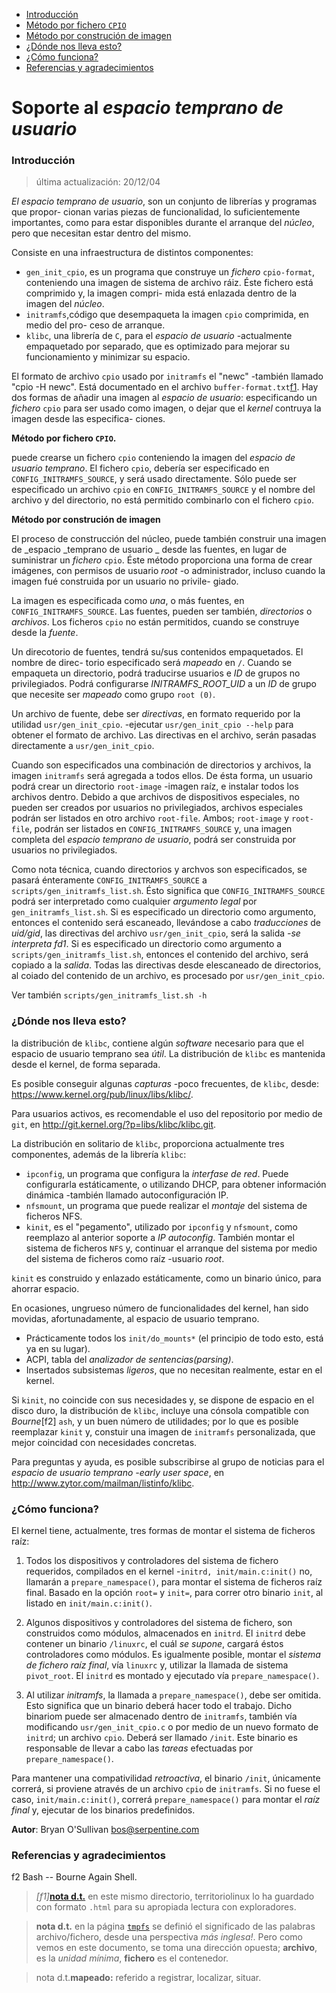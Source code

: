 * [Introducción](#i1)
* [Método por fichero `CPIO`](#i2)
* [Método por construción de imagen](#i3)
* [¿Dónde nos lleva esto?](#i4)
* [¿Cómo funciona?](#i5)
* [Referencias y agradecimientos](#i99)


# Soporte al _espacio temprano de usuario_ #


### Introducción ###

> última actualización: 20/12/04

_El espacio temprano de usuario_, son un conjunto de librerías y programas que propor-
cionan varias piezas de funcionalidad, lo suficientemente importantes, como para estar
disponibles durante el arranque del _núcleo_, pero que necesitan estar dentro del mismo.

Consiste en una infraestructura de distintos componentes:

- `gen_init_cpio`, es un programa que construye un _fichero_ `cpio-format`, conteniendo
una imagen de sistema de archivo ráiz. Éste fichero está comprimido y, la imagen compri-
mida está enlazada dentro de la imagen del _núcleo_.
- `initramfs`,código que desempaqueta la imagen `cpio` comprimida, en medio del pro-
ceso de arranque.
- `klibc`, una librería de `C`, para el _espacio de usuario_ -actualmente empaquetado
por separado, que es optimizado para mejorar su funcionamiento y minimizar su espacio.

El formato de archivo `cpio` usado por `initramfs` el "newc" -también llamado
"cpio -H newc". Está documentado en el archivo `buffer-format.txt`[f1](#f1). Hay dos formas de
añadir una imagen al _espacio de usuario_: especificando un _fichero_ `cpio` para ser
usado como imagen, o dejar que el _kernel_ contruya la imagen desde las especifica-
ciones.

__Método por fichero `CPIO`.__

puede crearse un fichero `cpio` conteniendo la imagen del _espacio de usuario temprano_.
El fichero `cpio`, debería ser especificado en `CONFIG_INITRAMFS_SOURCE`, y será usado
directamente. Sólo puede ser especificado un archivo `cpio` en `CONFIG_INITRAMFS_SOURCE`
y el nombre del archivo y del directorio, no está permitido combinarlo con el fichero
`cpio`.

__Método por construción de imagen__

El proceso de construcción del núcleo, puede también construir una imagen de _espacio
_temprano de usuario _ desde las fuentes, en lugar de suministrar un _fichero_ `cpio`.
Éste método proporciona una forma de crear imágenes, con permisos de usuario _root_
-o administrador, incluso cuando la imagen fué construida por un usuario no privile-
giado.

La imagen es especificada como _una_, o más fuentes, en `CONFIG_INITRAMFS_SOURCE`.
Las fuentes, pueden ser también, _directorios_ o _archivos_. Los ficheros `cpio` no
están permitidos, cuando se construye desde la _fuente_.

Un direcotorio de fuentes, tendrá su/sus contenidos empaquetados. El nombre de direc-
torio especificado será _mapeado_ en `/`. Cuando se empaqueta un directorio, podrá
traducirse usuarios e _ID_ de grupos no privilegiados. Podrá configurarse
_INITRAMFS_ROOT_UID_ a un _ID_ de grupo que necesite ser _mapeado_ como grupo
`root (0)`.

Un archivo de fuente, debe ser _directivas_, en formato requerido por la utilidad
`usr/gen_init_cpio`. -ejecutar `usr/gen_init_cpio --help` para obtener el formato de
archivo. Las directivas en el archivo, serán pasadas directamente a `usr/gen_init_cpio`.

Cuando son especificados una combinación de directorios y archivos, la imagen
`initramfs` será agregada a todos ellos. De ésta forma, un usuario podrá crear un
directorio `root-image` -imagen raíz, e instalar todos los archivos dentro.
Debido a que archivos de dispositivos especiales, no pueden ser creados por usuarios no
privilegiados, archivos especiales podrán ser listados en otro archivo `root-file`.
Ambos; `root-image` y `root-file`, podrán ser listados en `CONFIG_INITRAMFS_SOURCE` y,
una imagen completa del _espacio temprano de usuario_, podrá ser construida por usuarios
no privilegiados.

Como nota técnica, cuando directorios y archvos son especificados, se pasará énteramente
`CONFIG_INITRAMFS_SOURCE` a `scripts/gen_initramfs_list.sh`. Ésto significa que
`CONFIG_INITRAMFS_SOURCE` podrá ser interpretado como cualquier _argumento legal_ por
`gen_initramfs_list.sh`. Si es especificado un directorio como argumento, entonces el
contenido será escaneado, llevándose a cabo _traducciones_ de _uid/gid_, las directivas
del archivo `usr/gen_init_cpio`, será la salida _-se interpreta fd1_. Si es especificado
un directorio como argumento a `scripts/gen_initramfs_list.sh`, entonces el contenido
del archivo, será copiado a la _salida_. Todas las directivas desde elescaneado de
directorios, al coiado del contenido de un archivo, es procesado por `usr/gen_init_cpio`.

Ver también `scripts/gen_initramfs_list.sh -h`


### <a name="i4">¿Dónde nos lleva esto?</a> ###

la distribución de `klibc`, contiene algún _software_ necesario para que el espacio de usuario temprano sea _útil_. La distribución de `klibc` es mantenida desde el kernel, de forma separada.

Es posible conseguir algunas _capturas_ -poco frecuentes, de `klibc`, desde:
<https://www.kernel.org/pub/linux/libs/klibc/>.

Para usuarios activos, es recomendable el uso del repositorio por medio de `git`, en <http://git.kernel.org/?p=libs/klibc/klibc.git>.

La distribución en solitario de `klibc`, proporciona actualmente tres componentes, además de la librería `klibc`:

- `ipconfig`, un programa que configura la _interfase de red_. Puede configurarla estáticamente, o utilizando DHCP, para obtener información dinámica -también llamado autoconfiguración IP.
- `nfsmount`, un programa que puede realizar el _montaje_ del sistema de ficheros NFS.
- `kinit`, es el "pegamento", utilizado por `ipconfig` y `nfsmount`, como reemplazo al anterior soporte a _IP autoconfig_. También montar el sistema de ficheros `NFS` y, continuar el arranque del sistema por medio del sistema de ficheros como raíz -usuario _root_.

`kinit` es construido y enlazado estáticamente, como un binario único, para ahorrar espacio.

En ocasiones, ungrueso número de funcionalidades del kernel, han sido movidas, afortunadamente, al espacio de usuario temprano.

- Prácticamente todos los `init/do_mounts*` (el principio de todo esto, está ya en su lugar).
- ACPI, tabla del _analizador de sentencias(parsing)_.
- Insertados subsistemas _ligeros_, que no necesitan realmente, estar en el kernel.

Si `kinit`, no coincide con sus necesidades y, se dispone de espacio en el disco duro, la distribución de `klibc`, incluye una cónsola compatible con _Bourne_[f2] `ash`, y un buen número de utilidades; por lo que es posible reemplazar `kinit` y, constuir una imagen de `initramfs` personalizada, que mejor coincidad con necesidades concretas.

Para preguntas y ayuda, es posible subscribirse al grupo de noticias para el _espacio de usuario temprano -early user space_, en <http://www.zytor.com/mailman/listinfo/klibc>.


### <a name="i5">¿Cómo funciona?</a> ###

El kernel tiene, actualmente, tres formas de montar el sistema de ficheros raíz:

1. Todos los dispositivos y controladores del sistema de fichero requeridos, compilados en el kernel -`initrd, init/main.c:init()` no, llamarán a `prepare_namespace()`, para montar el sistema de ficheros raíz final. Basado en la opción `root=` y `init=`, para correr otro binario `init`, al listado en `init/main.c:init()`.

2. Algunos dispositivos y controladores del sistema de fichero, son construidos como módulos, almacenados en `initrd`. El `initrd` debe contener un binario `/linuxrc`, el cuál _se supone_, cargará éstos controladores como módulos. Es igualmente posible, montar el _sistema de fichero raíz final_, vía `linuxrc` y, utilizar la llamada de sistema `pivot_root`. El `initrd` es montado y ejecutado vía `prepare_namespace()`.

3. Al utilizar _initramfs_, la llamada a `prepare_namespace()`, debe ser omitida.
Esto significa que un binario deberá hacer todo el trabajo. Dicho binariom puede ser almacenado dentro de `initramfs`, también vía modificando `usr/gen_init_cpio.c` o por medio de un nuevo formato de `initrd`; un archivo `cpio`. Deberá ser llamado `/init`. Este binario es responsable de llevar a cabo las _tareas_ efectuadas por `prepare_namespace()`.

Para mantener una compativilidad _retroactiva_, el binario `/init`, únicamente correrá, si proviene através de un archivo `cpio` de `initramfs`. Si no fuese el caso, `init/main.c:init()`, correrá `prepare_namespace()` para montar el _raíz final_ y, ejecutar de los binarios predefinidos.

__Autor__: Bryan O'Sullivan <bos@serpentine.com>


### <a name="i99">Referencias y agradecimientos</a> ###

f2 Bash -- Bourne Again Shell.

> _[f1]_[__nota d.t.__](f1) en este mismo directorio, territoriolinux lo ha guardado con formato
> `.html` para su apropiada lectura con exploradores.

> __nota d.t.__ en la página [`tmpfs`](kernel/SistemaFicheros/tmpfs.html) se definió el significado de las palabras
> archivo/fichero, desde una perspectiva _más inglesa!_. Pero como vemos en este
> documento, se toma una dirección opuesta; __archivo__, es la _unidad mínima_, 
> __fichero__ es el contenedor.

> nota d.t.__mapeado:__ referido a registrar, localizar, situar. 
